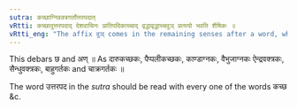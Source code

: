 ```yaml
---
sutra: कच्छाग्निवक्त्रगर्तोत्तरपदात्
vRtti: कच्छादुत्तरपदाद् देशवाचिनः प्रातिपदिकाच्चाद् वृद्धावृद्धाच्चवुञ् प्रत्ययो भवति शैषिकः ॥
vRtti_eng: "The affix वुञ् comes in the remaining senses after a word, whether _Vriddha_ or not, denoting a locality and having as its second term the words '_kachchha_', '_agni_', '_vaktra_' and '_garta_'."
---
```

This debars छ and अण् ॥ As दारुकच्छकः, पैप्पलीकच्छकः, काण्डाग्नकः, वैभुजाग्नकः ऐन्द्रवक्त्रकः, सैन्धुवक्त्रकः, बाहुगर्तकः and चाक्रगर्तकः ॥

The word उत्तरपद in the _sutra_ should be read with every one of the words कच्छ &c.
